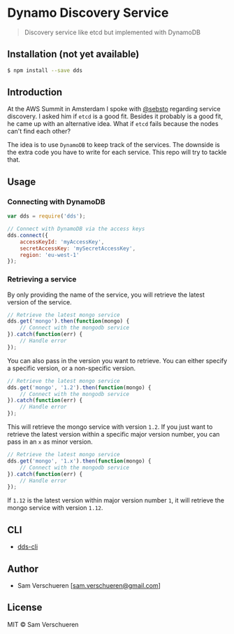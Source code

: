 # Dynamo Discovery Service

> Discovery service like etcd but implemented with DynamoDB

## Installation (not yet available)

```bash
$ npm install --save dds
```

## Introduction

At the AWS Summit in Amsterdam I spoke with [@sebsto](https://twitter.com/sebsto) regarding service discovery. I asked 
him if `etcd` is a good fit. Besides it probably is a good fit, he came up with an alternative idea. What if `etcd` 
fails because the nodes can't find each other?

The idea is to use `DynamoDB` to keep track of the services. The downside is the extra code you have to write for 
each service. This repo will try to tackle that.

## Usage

### Connecting with DynamoDB

```javascript
var dds = require('dds');

// Connect with DynamoDB via the access keys
dds.connect({
    accessKeyId: 'myAccessKey',
    secretAccessKey: 'mySecretAccessKey',
    region: 'eu-west-1'
});
```

### Retrieving a service

By only providing the name of the service, you will retrieve the latest version of the service.

```javascript
// Retrieve the latest mongo service
dds.get('mongo').then(function(mongo) {
    // Connect with the mongodb service
}).catch(function(err) {
    // Handle error
});
```

You can also pass in the version you want to retrieve. You can either specify a specific version, or a non-specific version.

```javascript
// Retrieve the latest mongo service
dds.get('mongo', '1.2').then(function(mongo) {
    // Connect with the mongodb service
}).catch(function(err) {
    // Handle error
});
```

This will retrieve the mongo service with version `1.2`. If you just want to retrieve the latest version within a specific
major version number, you can pass in an `x` as minor version.

```javascript
// Retrieve the latest mongo service
dds.get('mongo', '1.x').then(function(mongo) {
    // Connect with the mongodb service
}).catch(function(err) {
    // Handle error
});
```

If `1.12` is the latest version within major version number `1`, it will retrieve the mongo service with version `1.12`.

## CLI

- [dds-cli](https://github.com/SamVerschueren/dynamo-discovery-service-cli)

## Author

- Sam Verschueren [<sam.verschueren@gmail.com>]

## License

MIT © Sam Verschueren
